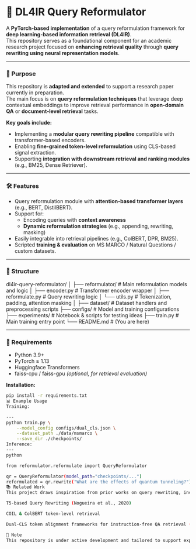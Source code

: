 # 🔁 DL4IR Query Reformulator

A **PyTorch-based implementation** of a query reformulation framework for **deep learning-based information retrieval (DL4IR)**.  
This repository serves as a foundational component for an academic research project focused on **enhancing retrieval quality** through **query rewriting using neural representation models**.

---

### 📌 Purpose

This repository is **adapted and extended** to support a research paper currently in preparation.  
The main focus is on **query reformulation techniques** that leverage deep contextual embeddings to improve retrieval performance in **open-domain QA** or **document-level retrieval** tasks.

**Key goals include:**
- Implementing a **modular query rewriting pipeline** compatible with transformer-based encoders.
- Enabling **fine-grained token-level reformulation** using CLS-based signal extraction.
- Supporting **integration with downstream retrieval and ranking modules** (e.g., BM25, Dense Retriever).

---

### 🛠️ Features

- Query reformulation module with **attention-based transformer layers** (e.g., BERT, DistilBERT).
- Support for:
  - Encoding queries with **context awareness**
  - **Dynamic reformulation strategies** (e.g., appending, rewriting, masking)
- Easily integrable into retrieval pipelines (e.g., ColBERT, DPR, BM25).
- Scripted **training & evaluation** on MS MARCO / Natural Questions / custom datasets.

---

### 📂 Structure

dl4ir-query-reformulator/
│
├── reformulator/ # Main reformulation models and logic
│ ├── encoder.py # Transformer encoder wrapper
│ ├── reformulate.py # Query rewriting logic
│ └── utils.py # Tokenization, padding, attention masking
│
├── dataset/ # Dataset handlers and preprocessing scripts
├── configs/ # Model and training configurations
├── experiments/ # Notebook & scripts for testing ideas
├── train.py # Main training entry point
└── README.md # (You are here)



---

### 🔧 Requirements

- Python 3.9+
- PyTorch ≥ 1.13
- Huggingface Transformers
- faiss-cpu / faiss-gpu *(optional, for retrieval evaluation)*

**Installation:**

```bash
pip install -r requirements.txt
📊 Example Usage
Training:

---
python train.py \
    --model_config configs/dual_cls.json \
    --dataset_path ./data/msmarco \
    --save_dir ./checkpoints/
Inference:
---
python

from reformulator.reformulate import QueryReformulator

qr = QueryReformulator(model_path="checkpoints/...")
reformulated = qr.rewrite("What are the effects of quantum tunneling?")
📚 Related Work
This project draws inspiration from prior works on query rewriting, including:

T5-based Query Rewriting (Nogueira et al., 2020)

COIL & ColBERT token-level retrieval

Dual-CLS token alignment frameworks for instruction-free QA retrieval (under review)

📌 Note
This repository is under active development and tailored to support experiments for a dual-token alignment framework currently under academic peer review.










